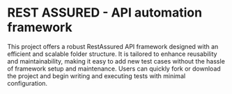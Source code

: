 # REST ASSURED - API automation framework

This project offers a robust RestAssured API framework designed with an efficient and scalable folder structure. It is tailored to enhance reusability and maintainability, making it easy to add new test cases without the hassle of framework setup and maintenance. Users can quickly fork or download the project and begin writing and executing tests with minimal configuration.


